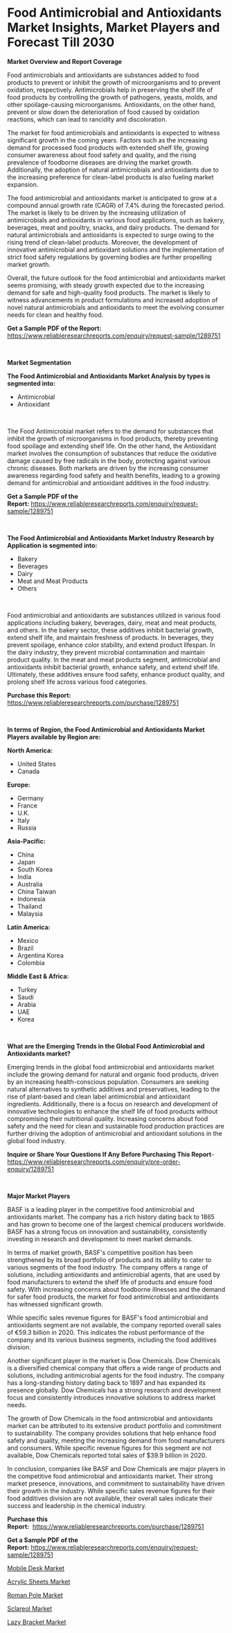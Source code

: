 <p><h1>Food Antimicrobial and Antioxidants Market Insights, Market Players and Forecast Till 2030</h1></p><p><strong>Market Overview and Report Coverage</strong></p>
<p><p>Food antimicrobials and antioxidants are substances added to food products to prevent or inhibit the growth of microorganisms and to prevent oxidation, respectively. Antimicrobials help in preserving the shelf life of food products by controlling the growth of pathogens, yeasts, molds, and other spoilage-causing microorganisms. Antioxidants, on the other hand, prevent or slow down the deterioration of food caused by oxidation reactions, which can lead to rancidity and discoloration.</p><p>The market for food antimicrobials and antioxidants is expected to witness significant growth in the coming years. Factors such as the increasing demand for processed food products with extended shelf life, growing consumer awareness about food safety and quality, and the rising prevalence of foodborne diseases are driving the market growth. Additionally, the adoption of natural antimicrobials and antioxidants due to the increasing preference for clean-label products is also fueling market expansion.</p><p>The food antimicrobial and antioxidants market is anticipated to grow at a compound annual growth rate (CAGR) of 7.4% during the forecasted period. The market is likely to be driven by the increasing utilization of antimicrobials and antioxidants in various food applications, such as bakery, beverages, meat and poultry, snacks, and dairy products. The demand for natural antimicrobials and antioxidants is expected to surge owing to the rising trend of clean-label products. Moreover, the development of innovative antimicrobial and antioxidant solutions and the implementation of strict food safety regulations by governing bodies are further propelling market growth.</p><p>Overall, the future outlook for the food antimicrobial and antioxidants market seems promising, with steady growth expected due to the increasing demand for safe and high-quality food products. The market is likely to witness advancements in product formulations and increased adoption of novel natural antimicrobials and antioxidants to meet the evolving consumer needs for clean and healthy food.</p></p>
<p><strong>Get a Sample PDF of the Report:</strong> <a href="https://www.reliableresearchreports.com/enquiry/request-sample/1289751">https://www.reliableresearchreports.com/enquiry/request-sample/1289751</a></p>
<p>&nbsp;</p>
<p><strong>Market Segmentation</strong></p>
<p><strong>The Food Antimicrobial and Antioxidants Market Analysis by types is segmented into:</strong></p>
<p><ul><li>Antimicrobial</li><li>Antioxidant</li></ul></p>
<p>&nbsp;</p>
<p><p>The Food Antimicrobial market refers to the demand for substances that inhibit the growth of microorganisms in food products, thereby preventing food spoilage and extending shelf life. On the other hand, the Antioxidant market involves the consumption of substances that reduce the oxidative damage caused by free radicals in the body, protecting against various chronic diseases. Both markets are driven by the increasing consumer awareness regarding food safety and health benefits, leading to a growing demand for antimicrobial and antioxidant additives in the food industry.</p></p>
<p><strong>Get a Sample PDF of the Report:</strong>&nbsp;<a href="https://www.reliableresearchreports.com/enquiry/request-sample/1289751">https://www.reliableresearchreports.com/enquiry/request-sample/1289751</a></p>
<p>&nbsp;</p>
<p><strong>The Food Antimicrobial and Antioxidants Market Industry Research by Application is segmented into:</strong></p>
<p><ul><li>Bakery</li><li>Beverages</li><li>Dairy</li><li>Meat and Meat Products</li><li>Others</li></ul></p>
<p>&nbsp;</p>
<p><p>Food antimicrobial and antioxidants are substances utilized in various food applications including bakery, beverages, dairy, meat and meat products, and others. In the bakery sector, these additives inhibit bacterial growth, extend shelf life, and maintain freshness of products. In beverages, they prevent spoilage, enhance color stability, and extend product lifespan. In the dairy industry, they prevent microbial contamination and maintain product quality. In the meat and meat products segment, antimicrobial and antioxidants inhibit bacterial growth, enhance safety, and extend shelf life. Ultimately, these additives ensure food safety, enhance product quality, and prolong shelf life across various food categories.</p></p>
<p><strong>Purchase this Report:</strong>&nbsp; <a href="https://www.reliableresearchreports.com/purchase/1289751">https://www.reliableresearchreports.com/purchase/1289751</a></p>
<p>&nbsp;</p>
<p><strong>In terms of Region, the Food Antimicrobial and Antioxidants Market Players available by Region are:</strong></p>
<p>
    <p> <strong> North America: </strong>
        <ul>
            <li>United States</li>
            <li>Canada</li>
        </ul>
        </p> 
    <p> <strong> Europe: </strong>
        <ul>
            <li>Germany</li>
            <li>France</li>
            <li>U.K.</li>
            <li>Italy</li>
            <li>Russia</li>
        </ul>
        </p> 
    <p> <strong> Asia-Pacific: </strong>
        <ul>
            <li>China</li>
            <li>Japan</li>
            <li>South Korea</li>
            <li>India</li>
            <li>Australia</li>
            <li>China Taiwan</li>
            <li>Indonesia</li>
            <li>Thailand</li>
            <li>Malaysia</li>
        </ul>
        </p> 
    <p> <strong> Latin America: </strong>
        <ul>
            <li>Mexico</li>
            <li>Brazil</li>
            <li>Argentina Korea</li>
            <li>Colombia</li>
        </ul>
        </p> 
    <p> <strong> Middle East & Africa: </strong>
        <ul>
            <li>Turkey</li>
            <li>Saudi</li>
            <li>Arabia</li>
            <li>UAE</li>
            <li>Korea</li>
        </ul>
    </p>
    </p>
<p>&nbsp;</p>
<p><strong>What are the Emerging Trends in the Global Food Antimicrobial and Antioxidants market?</strong></p>
<p><p>Emerging trends in the global food antimicrobial and antioxidants market include the growing demand for natural and organic food products, driven by an increasing health-conscious population. Consumers are seeking natural alternatives to synthetic additives and preservatives, leading to the rise of plant-based and clean label antimicrobial and antioxidant ingredients. Additionally, there is a focus on research and development of innovative technologies to enhance the shelf life of food products without compromising their nutritional quality. Increasing concerns about food safety and the need for clean and sustainable food production practices are further driving the adoption of antimicrobial and antioxidant solutions in the global food industry.</p></p>
<p><strong>Inquire or Share Your Questions If Any Before Purchasing This Report</strong>- <a href="https://www.reliableresearchreports.com/enquiry/pre-order-enquiry/1289751">https://www.reliableresearchreports.com/enquiry/pre-order-enquiry/1289751</a></p>
<p>&nbsp;</p>
<p><strong>Major Market Players</strong></p>
<p><p>BASF is a leading player in the competitive food antimicrobial and antioxidants market. The company has a rich history dating back to 1865 and has grown to become one of the largest chemical producers worldwide. BASF has a strong focus on innovation and sustainability, consistently investing in research and development to meet market demands.</p><p>In terms of market growth, BASF's competitive position has been strengthened by its broad portfolio of products and its ability to cater to various segments of the food industry. The company offers a range of solutions, including antioxidants and antimicrobial agents, that are used by food manufacturers to extend the shelf life of products and ensure food safety. With increasing concerns about foodborne illnesses and the demand for safer food products, the market for food antimicrobial and antioxidants has witnessed significant growth.</p><p>While specific sales revenue figures for BASF's food antimicrobial and antioxidants segment are not available, the company reported overall sales of €59.3 billion in 2020. This indicates the robust performance of the company and its various business segments, including the food additives division.</p><p>Another significant player in the market is Dow Chemicals. Dow Chemicals is a diversified chemical company that offers a wide range of products and solutions, including antimicrobial agents for the food industry. The company has a long-standing history dating back to 1897 and has expanded its presence globally. Dow Chemicals has a strong research and development focus and consistently introduces innovative solutions to address market needs.</p><p>The growth of Dow Chemicals in the food antimicrobial and antioxidants market can be attributed to its extensive product portfolio and commitment to sustainability. The company provides solutions that help enhance food safety and quality, meeting the increasing demand from food manufacturers and consumers. While specific revenue figures for this segment are not available, Dow Chemicals reported total sales of $39.9 billion in 2020.</p><p>In conclusion, companies like BASF and Dow Chemicals are major players in the competitive food antimicrobial and antioxidants market. Their strong market presence, innovations, and commitment to sustainability have driven their growth in the industry. While specific sales revenue figures for their food additives division are not available, their overall sales indicate their success and leadership in the chemical industry.</p></p>
<p><strong>Purchase this Report:</strong>&nbsp;&nbsp;<a href="https://www.reliableresearchreports.com/purchase/1289751">https://www.reliableresearchreports.com/purchase/1289751</a></p>
<p></p>
<p><strong>Get a Sample PDF of the Report:</strong>&nbsp;<a href="https://www.reliableresearchreports.com/enquiry/request-sample/1289751">https://www.reliableresearchreports.com/enquiry/request-sample/1289751</a></p>
<p><p><a href="https://www.linkedin.com/pulse/mobile-desk-market-size-share-amp-trends-analysis-report-3exue/">Mobile Desk Market</a></p><p><a href="https://medium.com/@graycehuels/acrylic-sheets-nbsp-market-focuses-on-market-share-size-and-projected-forecast-till-2030-241818b3027f">Acrylic Sheets Market</a></p><p><a href="https://www.linkedin.com/pulse/roman-pole-market-research-report-unlocks-analysis-financial-24h7e/">Roman Pole Market</a></p><p><a href="https://medium.com/@janbogisich/sclareol-market-exploring-market-share-market-trends-and-future-growth-2bf082ce422e">Sclareol Market</a></p><p><a href="https://www.linkedin.com/pulse/lazy-bracket-market-research-report-unlocks-analysis-financial-zr5ve/">Lazy Bracket Market</a></p></p>